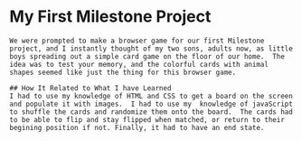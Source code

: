 # My First Milestone Project

    We were prompted to make a browser game for our first Milestone project, and I instantly thought of my two sons, adults now, as little boys spreading out a simple card game on the floor of our home.  The idea was to test your memory, and the colorful cards with animal shapes seemed like just the thing for this browser game. 

    ## How It Related to What I have Learned 
    I had to use my knowledge of HTML and CSS to get a board on the screen and populate it with images.  I had to use my  knowledge of javaScript to shuffle the cards and randomize them onto the board.  The cards had to be able to flip and stay flipped when matched, or return to their begining position if not. Finally, it had to have an end state. 

    